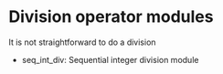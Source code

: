 # Division operator modules
It is not straightforward to do a division

+ seq_int_div: Sequential integer division module 
